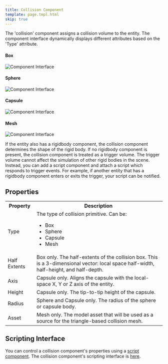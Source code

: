 ```yaml
---
title: Collision Component
template: page.tmpl.html
skip: true
---
```


The 'collision' component assigns a collision volume to the entity. The component interface dynamically displays different attributes based on the 'Type' attribute.

#### Box
![Component Interface](/images/platform/component_collisionbox.png)
#### Sphere
![Component Interface](/images/platform/component_collisionsphere.png)
#### Capsule
![Component Interface](/images/platform/component_collisioncapsule.png)
#### Mesh
![Component Interface](/images/platform/component_collisionmesh.png)

If the entity also has a rigidbody component, the collision component determines the shape of the rigid body. If no rigidbody component is present, the collision component is treated as a trigger volume. The trigger volume cannot affect the simulation of other rigid bodies in the scene. Instead, you can add a script component and attach a script which responds to trigger events. For example, if another entity that has a rigidbody component enters or exits the trigger, your script can be notified.

## Properties

<table class="table">
    <tr><th>Property</th><th>Description</th></tr>
    <tr><td>Type</td><td>The type of collision primitive. Can be:<ul><li>Box</li><li>Sphere</li><li>Capsule</li><li>Mesh</li></ul></td></tr>
    <tr><td>Half Extents</td><td>Box only. The half-extents of the collision box. This is a 3-dimensional vector: local space half-width, half-height, and half-depth.</td></tr>
    <tr><td>Axis</td><td>Capsule only. Aligns the capsule with the local-space X, Y or Z axis of the entity.</td></tr>
    <tr><td>Height</td><td>Capsule only. The tip-to-tip height of the capsule.</td></tr>
    <tr><td>Radius</td><td>Sphere and Capsule only. The radius of the sphere or capsule body.</td></tr>
    <tr><td>Asset</td><td>Mesh only. The model asset that will be used as a source for the triangle-based collision mesh.</td></tr>
</table>

## Scripting Interface

You can control a collision component's properties using a [script component](/tools/designer/components/script.html). The collision component's scripting interface is [here](/engine/api/stable/symbols/pc.fw.CollisionComponent.html).
